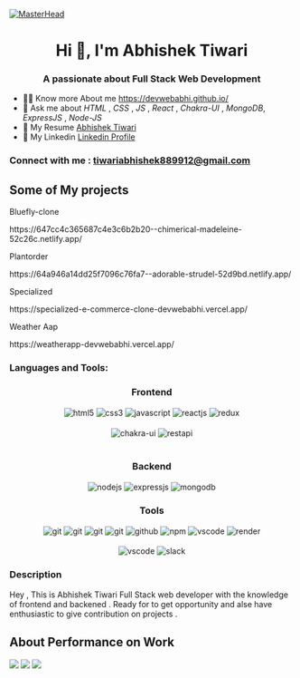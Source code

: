 [![MasterHead](https://www.careerguide.com/career/wp-content/uploads/2020/03/giphy-7.gif)](https://devwebabhi.github.io/)
<h1 align="center">Hi 👋, I'm Abhishek Tiwari</h1>
<h3 align="center">A passionate about Full Stack Web Development </h3>

<!-- - 🌱 I’m currently learning *React* -->

- 👨‍💻 Know more About me 
  https://devwebabhi.github.io/
- 💬 Ask me about  *HTML* , *CSS* , *JS* , *React*  , *Chakra-UI* , *MongoDB*, *ExpressJS* , *Node-JS*
- 📄 My Resume <a href="https://drive.google.com/file/d/1Msy5mYq-Q-cjM-fYc0m18cny6Quzi-Jc/view?usp=sharing">Abhishek Tiwari</a>
- 📄 My Linkedin <a href="https://www.linkedin.com/in/abhishek-tiwari-b4ab78262/">Linkedin Profile</a>

<h3 align="left">Connect with me : <a href="#">tiwariabhishek889912@gmail.com</a></h3>
<p align="left">
</p>
<h2>Some of My projects</h2>
<p>Bluefly-clone</p>https://647cc4c365687c4e3c6b2b20--chimerical-madeleine-52c26c.netlify.app/<br>
<p>Plantorder</p>https://64a946a14dd25f7096c76fa7--adorable-strudel-52d9bd.netlify.app/
<p>Specialized</p>https://specialized-e-commerce-clone-devwebabhi.vercel.app/
<p>Weather Aap</p>https://weatherapp-devwebabhi.vercel.app/
<h3 align="left">Languages and Tools:</h3>

 <div align="center"><h3 align="center">Frontend</h3>
<img src="https://img.shields.io/badge/html5-%23E34F26.svg?style=for-the-badge&logo=html5&logoColor=white" align="center" alt="html5">
<img src = "https://img.shields.io/badge/css3-%231572B6.svg?style=for-the-badge&logo=css3&logoColor=white" align="center" alt="css3">
<img src ="https://img.shields.io/badge/javascript-%23323330.svg?style=for-the-badge&logo=javascript&logoColor=%23F7DF1E" align="center" alt="javascript">
<img src="https://img.shields.io/badge/React-20232A?style=for-the-badge&logo=react&logoColor=61DAFB"  align="center" alt="reactjs" />
<img src="https://img.shields.io/badge/Redux-593D88?style=for-the-badge&logo=redux&logoColor=white"  align="center" alt="redux" />


<br/>
<br/>
  <img src = "https://img.shields.io/badge/chakra ui-%234ED1C5.svg?style=for-the-badge&logo=chakraui&logoColor=white" align="center" alt="chakra-ui"/>
  <img src="https://img.shields.io/badge/rest api-%23000000.svg?style=for-the-badge&logo=flask&logoColor=white" align="center" alt="restapi"/>
  
</div>
 <br/>
  <div align="center"><h3 align="center">Backend</h3> 
<img src="https://img.shields.io/badge/Node.js-339933?style=for-the-badge&logo=nodedotjs&logoColor=white" align="center" alt="nodejs" />
<img src="https://img.shields.io/badge/Express.js-000000?style=for-the-badge&logo=express&logoColor=white" align="center" alt="expressjs"/>
<img src="https://img.shields.io/badge/MongoDB-4EA94B?style=for-the-badge&logo=mongodb&logoColor=white" align="center" alt="mongodb"/>
 </div>
 
 <div align="center"><h3 align="center">Tools</h3> 
  <img src="https://img.shields.io/badge/heroku-%23430098.svg?style=for-the-badge&logo=heroku&logoColor=white" align="center" alt="git"/>
<img src="https://img.shields.io/badge/netlify-%23000000.svg?style=for-the-badge&logo=netlify&logoColor=#00C7B7" align="center" alt="git"/>
   <img src="https://img.shields.io/badge/vercel-%23000000.svg?style=for-the-badge&logo=vercel&logoColor=whit" align="center" alt="git"/>
   <img src="https://img.shields.io/badge/Git-f44d27?style=for-the-badge&logo=git&logoColor=white"  align="center" alt="git"/>
   <img src="https://img.shields.io/badge/GitHub-100000?style=for-the-badge&logo=github&logoColor=white"  align="center" alt="github"/>
   <img src = "https://img.shields.io/badge/NPM-%23000000.svg?style=for-the-badge&logo=npm&logoColor=white" align="center" alt="npm">
   <img src="https://img.shields.io/badge/Visual%20Studio-5C2D91.svg?style=for-the-badge&logo=visual-studio&logoColor=white"  align="center" alt="vscode"/>
   <img src ="https://img.shields.io/badge/Postman-FF6C37?style=for-the-badge&logo=postman&logoColor=white" align="center" alt="render">
     <br />
     <br />
   <img src="https://img.shields.io/badge/Visual%20Studio-5C2D91.svg?style=for-the-badge&logo=visual-studio&logoColor=white"  align="center" alt="vscode"/>
   <img src="https://img.shields.io/badge/Slack-4A154B?style=for-the-badge&logo=slack&logoColor=white" align="center" alt="slack"/>
 </div>



<h3 align="left">Description </h3>
<p>Hey , This is Abhishek Tiwari Full Stack web developer  with the knowledge of frontend and backened . Ready for to get opportunity and alse have enthusiastic to give contribution on projects .  </p>
<h2>About Performance on Work</h2>
<img src="https://github-readme-streak-stats.herokuapp.com/?user=DevWebAbhi&theme=onedark&hide_border=true&date_format=M%20j%5B%2C%20Y%5D&mode=weekly"/>
<img src="https://github-readme-stats.vercel.app/api/top-langs/?username=DevWebAbhi&layout=compact"/>
<img src="https://github-readme-stats.vercel.app/api?username=DevWebAbhi&show_icons=true&theme=radical"/>
